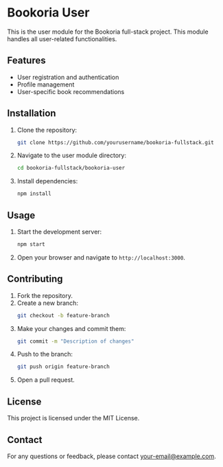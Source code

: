 # Bookoria User

This is the user module for the Bookoria full-stack project. This module handles all user-related functionalities.

## Features

- User registration and authentication
- Profile management
- User-specific book recommendations

## Installation

1. Clone the repository:
    ```sh
    git clone https://github.com/yourusername/bookoria-fullstack.git
    ```
2. Navigate to the user module directory:
    ```sh
    cd bookoria-fullstack/bookoria-user
    ```
3. Install dependencies:
    ```sh
    npm install
    ```

## Usage

1. Start the development server:
    ```sh
    npm start
    ```
2. Open your browser and navigate to `http://localhost:3000`.

## Contributing

1. Fork the repository.
2. Create a new branch:
    ```sh
    git checkout -b feature-branch
    ```
3. Make your changes and commit them:
    ```sh
    git commit -m "Description of changes"
    ```
4. Push to the branch:
    ```sh
    git push origin feature-branch
    ```
5. Open a pull request.

## License

This project is licensed under the MIT License.

## Contact

For any questions or feedback, please contact [your-email@example.com](mailto:your-email@example.com).